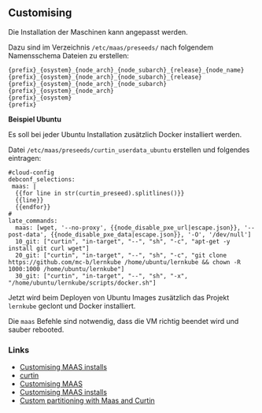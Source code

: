 Customising
----------- 

Die Installation der Maschinen kann angepasst werden. 

Dazu sind im Verzeichnis `/etc/maas/preseeds/` nach folgendem Namensschema Dateien zu erstellen:

    {prefix}_{osystem}_{node_arch}_{node_subarch}_{release}_{node_name}
    {prefix}_{osystem}_{node_arch}_{node_subarch}_{release}
    {prefix}_{osystem}_{node_arch}_{node_subarch}
    {prefix}_{osystem}_{node_arch}
    {prefix}_{osystem}
    {prefix}

**Beispiel Ubuntu**

Es soll bei jeder Ubuntu Installation zusätzlich Docker installiert werden.

Datei `/etc/maas/preseeds/curtin_userdata_ubuntu` erstellen und folgendes eintragen:

    #cloud-config
    debconf_selections:
     maas: |
      {{for line in str(curtin_preseed).splitlines()}}
      {{line}}
      {{endfor}}
    #
    late_commands:
      maas: [wget, '--no-proxy', {{node_disable_pxe_url|escape.json}}, '--post-data', {{node_disable_pxe_data|escape.json}}, '-O', '/dev/null']
      10_git: ["curtin", "in-target", "--", "sh", "-c", "apt-get -y install git curl wget"]
      20_git: ["curtin", "in-target", "--", "sh", "-c", "git clone https://github.com/mc-b/lernkube /home/ubuntu/lernkube && chown -R 1000:1000 /home/ubuntu/lernkube"]
      30_git: ["curtin", "in-target", "--", "sh", "-x", "/home/ubuntu/lernkube/scripts/docker.sh"]

Jetzt wird beim Deployen von Ubuntu Images zusätzlich das Projekt `lernkube` geclont und Docker installiert.
 
Die `maas` Befehle sind notwendig, dass die VM richtig beendet wird und sauber rebooted.

### Links

* [Customising MAAS installs](https://ubuntu.com/blog/customising-maas-installs)
* [curtin](https://maas.io/docs/custom-node-setup-preseed) 
* [Customising MAAS](https://ubuntu.com/blog/customising-maas-installs)
* [Customising MAAS installs](http://mattjarvis.org.uk/post/customising-maas/)
* [Custom partitioning with Maas and Curtin](http://caribou.kamikamamak.com/2015/06/26/custom-partitioning-with-maas-and-curtin-2/)
